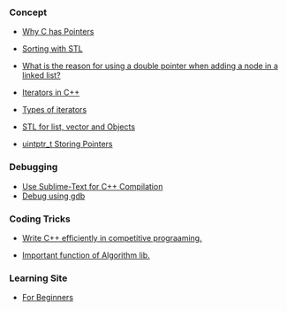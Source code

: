 ### Concept

- [Why C has Pointers](http://duramecho.com/ComputerInformation/WhyCPointers.html)
- [Sorting with STL](http://www.dreamincode.net/forums/topic/319433-stl-algorithms-tutorial-1-using-sort/)
- [What is the reason for using a double pointer when adding a node in a linked list?
](https://stackoverflow.com/questions/7271647/what-is-the-reason-for-using-a-double-pointer-when-adding-a-node-in-a-linked-lis)
- [Iterators in C++](https://www.cs.northwestern.edu/~riesbeck/programming/c++/stl-iterator-define.html)
- [Types of iterators](https://www.cs.northwestern.edu/~riesbeck/programming/c++/stl-iterators.html)
- [STL for list, vector and Objects](http://www.yolinux.com/TUTORIALS/LinuxTutorialC++STL.html#LIST)


- [uintptr_t Storing Pointers](https://stackoverflow.com/questions/1845482/what-is-uintptr-t-data-type/1846648#1846648)

### Debugging

- [Use Sublime-Text for C++ Compilation](http://ketangupta.in/blog/competitive/sublimetext/2016/06/28/sublime-text-competitive-programming/)
- [Debug using gdb](https://cs.baylor.edu/~donahoo/tools/gdb/tutorial.html)

### Coding Tricks
- [Write C++ efficiently in competitive prograaming.](https://www.geeksforgeeks.org/writing-cc-code-efficiently-in-competitive-programming/)

- [Important function of Algorithm lib. ](https://www.geeksforgeeks.org/c-magicians-stl-algorithms/)

### Learning Site

- [For Beginners](https://www.codesdope.com/practice/)
